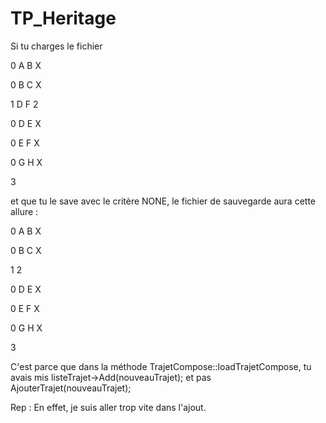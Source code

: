 # TP_Heritage

Si tu charges le fichier

0 A B X

0 B C X

1 D F 2

0 D E X

0 E F X

0 G H X

3

et que tu le save avec le critère NONE, le fichier de sauvegarde aura cette allure :

0 A B X

0 B C X

1  2

0 D E X

0 E F X

0 G H X

3

C'est parce que dans la méthode TrajetCompose::loadTrajetCompose, tu avais mis
listeTrajet->Add(nouveauTrajet);
et pas
AjouterTrajet(nouveauTrajet);

Rep : En effet, je suis aller trop vite dans l'ajout.